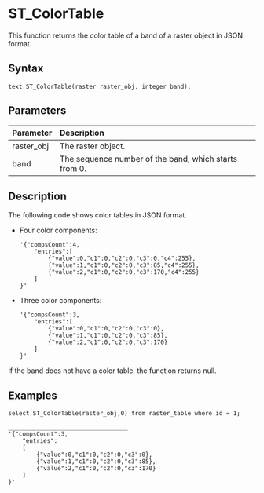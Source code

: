 # ST\_ColorTable

This function returns the color table of a band of a raster object in JSON format.

## Syntax

```
text ST_ColorTable(raster raster_obj, integer band);
```

## Parameters

|Parameter|Description|
|:--------|:----------|
|raster\_obj|The raster object.|
|band|The sequence number of the band, which starts from 0.|

## Description

The following code shows color tables in JSON format.

-   Four color components:

    ```
    '{"compsCount":4,
        "entries":[
            {"value":0,"c1":0,"c2":0,"c3":0,"c4":255},
            {"value":1,"c1":0,"c2":0,"c3":85,"c4":255},
            {"value":2,"c1":0,"c2":0,"c3":170,"c4":255}
        ]
    }'
    ```

-   Three color components:

    ```
    '{"compsCount":3,
        "entries":[
            {"value":0,"c1":0,"c2":0,"c3":0},
            {"value":1,"c1":0,"c2":0,"c3":85},
            {"value":2,"c1":0,"c2":0,"c3":170}
        ]
    }'
    ```


If the band does not have a color table, the function returns null.

## Examples

```
select ST_ColorTable(raster_obj,0) from raster_table where id = 1;

__________________________________
'{"compsCount":3,
    "entries":
    [
        {"value":0,"c1":0,"c2":0,"c3":0},
        {"value":1,"c1":0,"c2":0,"c3":85},
        {"value":2,"c1":0,"c2":0,"c3":170}
    ]
}'
```

